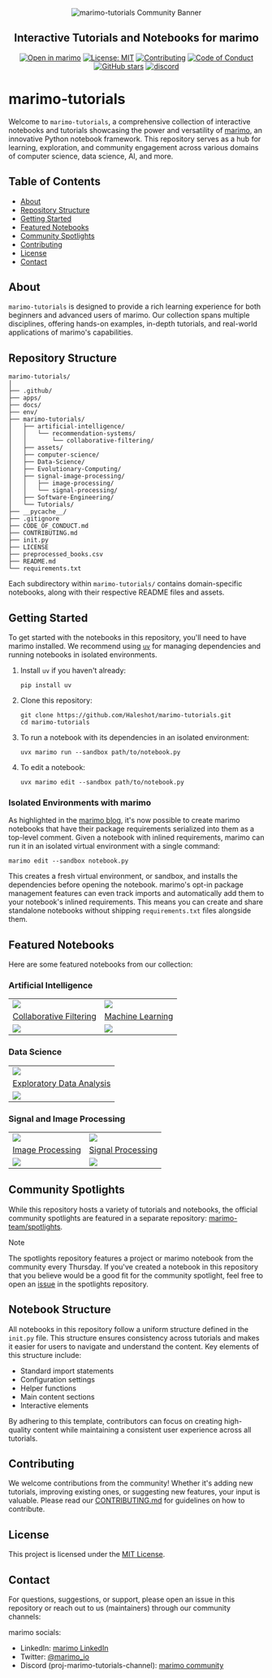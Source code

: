 <p align="center">
  <img src="https://i.ibb.co/SVcC6bb/final.png" alt="marimo-tutorials Community Banner">
</p>

<h2 align="center">Interactive Tutorials and Notebooks for marimo</h2>

<p align="center">
  <a href="https://marimo.io/c/@haleshot/marimo-tutorials"><img alt="Open in marimo" src="https://marimo.io/shield.svg"></a>
  <a href="https://github.com/Haleshot/marimo-tutorials/blob/main/LICENSE"><img alt="License: MIT" src="https://img.shields.io/badge/License-MIT-yellow.svg"></a>
  <a href="https://github.com/Haleshot/marimo-tutorials/blob/main/CONTRIBUTING.md"><img alt="Contributing" src="https://img.shields.io/badge/Contributions-Welcome-brightgreen.svg"></a>
  <a href="https://github.com/Haleshot/marimo-tutorials/blob/main/CODE_OF_CONDUCT.md"><img alt="Code of Conduct" src="https://img.shields.io/badge/Code%20of%20Conduct-v1.0-ff69b4.svg"></a>
  <a href="https://github.com/Haleshot/marimo-tutorials"><img alt="GitHub stars" src="https://img.shields.io/github/stars/Haleshot/marimo-tutorials?style=social"></a>
<!--   <a href="https://discord.gg/JE7nhX6mD8"><img alt="Discord" src="https://img.shields.io/discord/1234567890?color=7389D8&label=Discord&logo=discord&logoColor=ffffff"></a> -->
  <a href="https://discord.gg/JE7nhX6mD8"><img src="https://shields.io/discord/1059888774789730424" alt="discord" /></a>
</p>

# marimo-tutorials

Welcome to `marimo-tutorials`, a comprehensive collection of interactive notebooks and tutorials showcasing the power and versatility of [marimo](https://marimo.io), an innovative Python notebook framework. This repository serves as a hub for learning, exploration, and community engagement across various domains of computer science, data science, AI, and more.

## Table of Contents

- [About](#about)
- [Repository Structure](#repository-structure)
- [Getting Started](#getting-started)
- [Featured Notebooks](#featured-notebooks)
- [Community Spotlights](#community-spotlights)
- [Contributing](#contributing)
- [License](#license)
- [Contact](#contact)

## About

`marimo-tutorials` is designed to provide a rich learning experience for both beginners and advanced users of marimo. Our collection spans multiple disciplines, offering hands-on examples, in-depth tutorials, and real-world applications of marimo's capabilities.

## Repository Structure

```
marimo-tutorials/
│
├── .github/
├── apps/
├── docs/
├── env/
├── marimo-tutorials/
│   ├── artificial-intelligence/
│   │   └── recommendation-systems/
│   │       └── collaborative-filtering/
│   ├── assets/
│   ├── computer-science/
│   ├── Data-Science/
│   ├── Evolutionary-Computing/
│   ├── signal-image-processing/
│   │   ├── image-processing/
│   │   └── signal-processing/
│   ├── Software-Engineering/
│   └── Tutorials/
├── __pycache__/
├── .gitignore
├── CODE_OF_CONDUCT.md
├── CONTRIBUTING.md
├── init.py
├── LICENSE
├── preprocessed_books.csv
├── README.md
└── requirements.txt
```

Each subdirectory within `marimo-tutorials/` contains domain-specific notebooks, along with their respective README files and assets.

## Getting Started

To get started with the notebooks in this repository, you'll need to have marimo installed. We recommend using [`uv`](https://github.com/astral-sh/uv) for managing dependencies and running notebooks in isolated environments.

1. Install `uv` if you haven't already:
   ```shell
   pip install uv
   ```

2. Clone this repository:
   ```shell
   git clone https://github.com/Haleshot/marimo-tutorials.git
   cd marimo-tutorials
   ```

3. To run a notebook with its dependencies in an isolated environment:
   ```shell
   uvx marimo run --sandbox path/to/notebook.py
   ```

4. To edit a notebook:
   ```shell
   uvx marimo edit --sandbox path/to/notebook.py
   ```

### Isolated Environments with marimo

As highlighted in the [marimo blog](https://marimo.io/blog/sandboxed-notebooks), it's now possible to create marimo notebooks that have their package requirements serialized into them as a top-level comment. Given a notebook with inlined requirements, marimo can run it in an isolated virtual environment with a single command:

```shell
marimo edit --sandbox notebook.py
```

This creates a fresh virtual environment, or sandbox, and installs the dependencies before opening the notebook. marimo's opt-in package management features can even track imports and automatically add them to your notebook's inlined requirements. This means you can create and share standalone notebooks without shipping `requirements.txt` files alongside them.

## Featured Notebooks

Here are some featured notebooks from our collection:

### Artificial Intelligence

<table border="0">
  <tr>
    <td>
      <a target="_blank" href="marimo-tutorials/artificial-intelligence/recommendation-systems/collaborative-filtering/">
        <img src="assets/collaborative-filtering.png" style="max-height: 150px; width: auto; display: block" />
      </a>
    </td>
    <td>
      <a target="_blank" href="marimo-tutorials/artificial-intelligence/machine-learning/machine-learning/">
        <img src="assets/machine-learning.png" style="max-height: 150px; width: auto; display: block" />
      </a>
    </td>
  </tr>
  <tr>
    <td>
      <a href="marimo-tutorials/artificial-intelligence/recommendation-systems/collaborative-filtering/">Collaborative Filtering</a>
    </td>
    <td>
      <a href="marimo-tutorials/artificial-intelligence/machine-learning/machine-learning/">Machine Learning</a>
    </td>
  </tr>
  <tr>
    <td>
      <a target="_blank" href="https://marimo.io/p/@placeholder/collaborative-filtering">
        <img src="https://marimo.io/shield.svg"/>
      </a>
    </td>
    <td>
      <a target="_blank" href="https://marimo.io/p/@placeholder/machine-learning">
        <img src="https://marimo.io/shield.svg"/>
      </a>
    </td>
  </tr>
</table>

### Data Science

<table border="0">
  <tr>
    <td>
      <a target="_blank" href="marimo-tutorials/Data-Science/Exploratory-Data-Analysis/">
        <img src="assets/exploratory-data-analysis.png" style="max-height: 150px; width: auto; display: block" />
      </a>
    </td>
  </tr>
  <tr>
    <td>
      <a href="marimo-tutorials/Data-Science/Exploratory-Data-Analysis/">Exploratory Data Analysis</a>
    </td>
  </tr>
  <tr>
    <td>
      <a target="_blank" href="https://marimo.io/p/@placeholder/exploratory-data-analysis">
        <img src="https://marimo.io/shield.svg"/>
      </a>
    </td>
  </tr>
</table>

### Signal and Image Processing

<table border="0">
  <tr>
    <td>
      <a target="_blank" href="marimo-tutorials/signal-image-processing/image-processing/">
        <img src="assets/image-processing.png" style="max-height: 150px; width: auto; display: block" />
      </a>
    </td>
    <td>
      <a target="_blank" href="marimo-tutorials/signal-image-processing/signal-processing/">
        <img src="assets/signal-processing.png" style="max-height: 150px; width: auto; display: block" />
      </a>
    </td>
  </tr>
  <tr>
    <td>
      <a href="marimo-tutorials/signal-image-processing/image-processing/">Image Processing</a>
    </td>
    <td>
      <a href="marimo-tutorials/signal-image-processing/signal-processing/">Signal Processing</a>
    </td>
  </tr>
  <tr>
    <td>
      <a target="_blank" href="https://marimo.io/p/@placeholder/image-processing">
        <img src="https://marimo.io/shield.svg"/>
      </a>
    </td>
    <td>
      <a target="_blank" href="https://marimo.io/p/@placeholder/signal-processing">
        <img src="https://marimo.io/shield.svg"/>
      </a>
    </td>
  </tr>
</table>

## Community Spotlights

While this repository hosts a variety of tutorials and notebooks, the official community spotlights are featured in a separate repository: [marimo-team/spotlights](https://github.com/marimo-team/spotlights). 

> [!NOTE]
> The spotlights repository features a project or marimo notebook from the community every Thursday. If you've created a notebook in this repository that you believe would be a good fit for the community spotlight, feel free to open an [issue](https://github.com/marimo-team/spotlights/issues) in the spotlights repository.

## Notebook Structure

All notebooks in this repository follow a uniform structure defined in the `init.py` file. This structure ensures consistency across tutorials and makes it easier for users to navigate and understand the content. Key elements of this structure include:

- Standard import statements
- Configuration settings
- Helper functions
- Main content sections
- Interactive elements

By adhering to this template, contributors can focus on creating high-quality content while maintaining a consistent user experience across all tutorials.

## Contributing

We welcome contributions from the community! Whether it's adding new tutorials, improving existing ones, or suggesting new features, your input is valuable. Please read our [CONTRIBUTING.md](CONTRIBUTING.md) for guidelines on how to contribute.

## License

This project is licensed under the [MIT License](LICENSE).

## Contact

For questions, suggestions, or support, please open an issue in this repository or reach out to us (maintainers) through our community channels:

marimo socials:

- LinkedIn: [marimo LinkedIn](https://www.linkedin.com/company/marimo-io/)
- Twitter: [@marimo_io](https://twitter.com/marimo_io)
- Discord (proj-marimo-tutorials-channel): [marimo community](https://discord.gg/JE7nhX6mD8)

